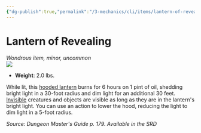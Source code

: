 ```yaml
---
{"dg-publish":true,"permalink":"/3-mechanics/cli/items/lantern-of-revealing/","tags":["ttrpg-cli/compendium/src/5e/dmg","ttrpg-cli/item/rarity/uncommon","ttrpg-cli/item/tier/minor"]}
---
```


# Lantern of Revealing
*Wondrous item, minor, uncommon*  
![](3-Mechanics/CLI/items/img/lantern-of-revealing.webp#right)

- **Weight**: 2.0 lbs.

While lit, this [hooded lantern](3-Mechanics/CLI/items/hooded-lantern.md) burns for 6 hours on 1 pint of oil, shedding bright light in a 30-foot radius and dim light for an additional 30 feet. [Invisible](3-Mechanics/CLI/rules/conditions.md#Invisible) creatures and objects are visible as long as they are in the lantern's bright light. You can use an action to lower the hood, reducing the light to dim light in a 5-foot radius.

*Source: Dungeon Master's Guide p. 179. Available in the <span title='Systems Reference Document (5.1)'>SRD</span>*